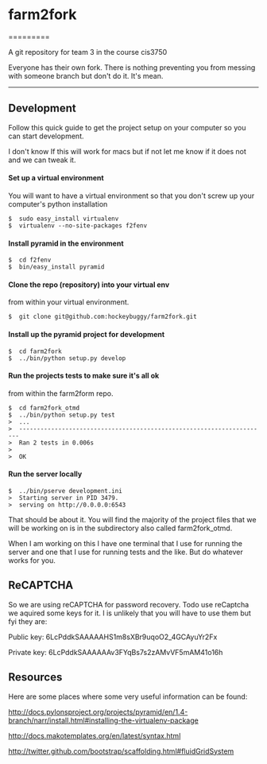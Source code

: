 # farm2fork
=========

A git repository for team 3 in the course cis3750

Everyone has their own fork. There is nothing preventing you from messing with
someone branch but don't do it. It's mean.

----

## Development
Follow this quick guide to get the project setup on your computer so you can start development.

I don't know If this will work for macs but if not let me know if it does not and we can tweak it. 

#### Set up a virtual environment

You will want to have a virtual environment so that you don't screw up your
computer's python installation

    $  sudo easy_install virtualenv
    $  virtualenv --no-site-packages f2fenv

#### Install pyramid in the environment

    $  cd f2fenv
    $  bin/easy_install pyramid

#### Clone the repo (repository) into your virtual env 

from within your virtual environment.

    $  git clone git@github.com:hockeybuggy/farm2fork.git

#### Install up the pyramid project for development

    $  cd farm2fork
    $  ../bin/python setup.py develop

#### Run the projects tests to make sure it's all ok

from within the farm2form repo.

    $  cd farm2fork_otmd
    $  ../bin/python setup.py test
    >  ...
    >  ----------------------------------------------------------------------
    >  Ran 2 tests in 0.006s
    >  
    >  OK

#### Run the server locally

    $  ../bin/pserve development.ini
    >  Starting server in PID 3479.
    >  serving on http://0.0.0.0:6543

That should be about it. You will find the majority of the project files that
we will be working on is in the subdirectory also called farm2fork_otmd.

When I am working on this I have one terminal that I use for running the server
and one that I use for running tests and the like. But do whatever works for
you.

## ReCAPTCHA

So we are using reCAPTCHA for password recovery. Todo use reCaptcha we aquired
some keys for it.  I is unlikely that you will have to use them but fyi they
are:

Public key:
6LcPddkSAAAAAHS1m8sXBr9uqoO2_4GCAyuYr2Fx 

Private key:
6LcPddkSAAAAAAv3FYqBs7s2zAMvVF5mAM41o16h


## Resources

Here are some places where some very useful information can be found:

http://docs.pylonsproject.org/projects/pyramid/en/1.4-branch/narr/install.html#installing-the-virtualenv-package

http://docs.makotemplates.org/en/latest/syntax.html

http://twitter.github.com/bootstrap/scaffolding.html#fluidGridSystem

